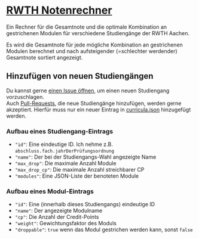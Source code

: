 # [RWTH Notenrechner](https://phillecl.github.io/notenrechner/)

Ein Rechner für die Gesamtnote und die optimale Kombination an gestrichenen Modulen
für verschiedene Studiengänge der RWTH Aachen.

Es wird die Gesamtnote für jede mögliche Kombination an gestrichenen Modulen berechnet
und nach aufsteigender (=schlechter werdender) Gesamtnote sortiert angezeigt.

## Hinzufügen von neuen Studiengängen

Du kannst gerne [einen Issue öffnen](https://github.com/PhilLecl/PhilLecl.github.io/issues/new), um einen neuen
Studiengang vorzuschlagen.  
Auch [Pull-Requests](https://github.com/PhilLecl/PhilLecl.github.io/pulls), die neue Studiengänge hinzufügen, werden
gerne akzeptiert.
Hierfür muss nur ein neuer Eintrag
in [curricula.json](https://github.com/PhilLecl/PhilLecl.github.io/blob/main/notenrechner/curricula.json) hinzugefügt
werden.

### Aufbau eines Studiengang-Eintrags

- `"id"`: Eine eindeutige ID. Ich nehme z.B. `abschluss.fach.jahrDerPrüfungsordnung`
- `"name"`: Der bei der Studiengangs-Wahl angezeigte Name
- `"max_drop"`: Die maximale Anzahl Module
- `"max_drop_cp"`: Die maximale Anzahl streichbarer CP
- `"modules"`: Eine JSON-Liste der benoteten Module

### Aufbau eines Modul-Eintrags

- `"id"`: Eine (innerhalb dieses Studiengangs) eindeutige ID
- `"name"`: Der angezeigte Modulname
- `"cp"`: Die Anzahl der Credit-Points
- `"weight"`: Gewichtungsfaktor des Moduls
- `"droppable"`: `true` wenn das Modul gestrichen werden kann, sonst `false`
